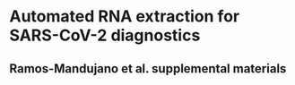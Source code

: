 # Automated RNA extraction for SARS-CoV-2 diagnostics
## Ramos-Mandujano et al. supplemental materials
